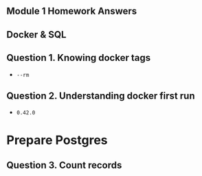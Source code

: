 ## Module 1 Homework Answers

## Docker & SQL

## Question 1. Knowing docker tags
* `--rm`

## Question 2. Understanding docker first run
* `0.42.0`

# Prepare Postgres
## Question 3. Count records
